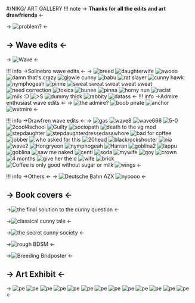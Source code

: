 #/NIKG/ ART GALLERY
!!! note
    -> **Thanks for all the edits and art drawfriends** <-

-> ![problem?](https://imgur.com/Ros04m1.gif) <-

## -> Wave edits <-

-> ![Wave](https://imgur.com/3hzv3JC.png) <-

!!! info
    ->Solinebro wave edits <-
->  ![breed](https://imgur.com/ETIAJnX.png) ![daughterwife](https://i.imgur.com/WZ5vgF4.png) ![awooo](https://imgur.com/ncQCZKv.png) ![damn that's crazy](https://imgur.com/o8MZ97W.png) ![glowie cunny](https://imgur.com/nVa9fIj.png) ![babu](https://imgur.com/erBvvZW.png) ![rat slayer](https://imgur.com/pnbk9x2.png) ![cunny hawk](https://imgur.com/6NSHisK.png) ![nymphogeah](https://imgur.com/kOPONcw.png) ![pinne](https://i.imgur.com/VtOLEPl.png) ![sweat sweat sweat sweat sweat](https://imgur.com/h473YE5.png) ![need correction](https://i.imgur.com/RPpYCud.png) ![toxica](https://i.imgur.com/Ry3W4XD.png)  ![bunee](https://imgur.com/XVKiOlz.png) ![pinna](https://imgur.com/h5yyU70.png) ![horny nun](https://imgur.com/C5fHtzV.png) ![racist](https://i.imgur.com/hyScDCC.png) ![milk :D](https://i.imgur.com/BuZXLyP.png) ![>S](https://i.imgur.com/7A72jcz.png) ![dummy thick](https://imgur.com/LdF5wno.png) ![rabbity](https://imgur.com/VOTCR69.png) ![datass](https://i.imgur.com/KG51MUA.png)  <-
!!! info
    ->Admire enthusiast wave edits <-
-> ![the admire?](https://i.imgur.com/d3wO3BN.png) ![boob pirate](https://i.imgur.com/8nCwRZ5.png) ![anchor](https://i.imgur.com/h1ydSzt.png) ![wetmire](https://i.imgur.com/L54B39Q.png)  <-

!!! info
    ->Drawfren wave edits <-
-> ![gas](https://i.imgur.com/ekBX0tf.png) ![wave8](https://imgur.com/t0yJwHu.png) ![wave666](https://imgur.com/Pv1ldU0.png)  ![5-0](https://imgur.com/cH31Tiz.png) ![2cool4school](https://imgur.com/4xJvgAh.png)  ![Guilty](https://imgur.com/g1AB7mt.png) ![sociopath](https://imgur.com/X0enIz3.png) ![death to the vg mod](https://imgur.com/6WjubMz.png)  ![stepdaughter](https://imgur.com/ekV0bV7.png) ![stepdaughterdressedasawhore](https://i.imgur.com/JGKOv4u.png) ![bad for coffee](https://imgur.com/htvjGfC.png) ![jobber](https://imgur.com/c9tc6cr.png) ![who asked for this](https://imgur.com/FdikSTf.png) ![20head](https://imgur.com/fhxUs2V.png) ![blackrockshooter](https://imgur.com/4DllRHa.png)  ![nia](https://imgur.com/Pz41350.png) ![wave2](https://imgur.com/I3Ff120.png) ![Hongryeon](https://imgur.com/ffdbipL.png) ![nymphogeah](https://imgur.com/qwxxcn7.png) ![Harran](https://imgur.com/nMzvbk7.png) ![goblina2](https://imgur.com/jKjso13.png) ![lappu](https://imgur.com/0OtowoN.png) ![goblina](https://imgur.com/Gg3D8sb.png) ![saw me naked](https://imgur.com/YvYi4eK.png)  ![centi](https://imgur.com/jzqzwB6.png)  ![soda](https://imgur.com/fHF3xLa.png) ![mywife](https://imgur.com/qoyqM2m.png) ![goy](https://imgur.com/J2sQhvr.png) ![crown](https://imgur.com/FLWvYeY.png) ![4 months](https://imgur.com/CEEPKXm.png) ![give her the d](https://imgur.com/VktQBEa.png) ![wife](https://imgur.com/y1qL9qA.png) ![brick](https://imgur.com/HYv4PWp.png) ![Coffee is only good without sugar or milk](https://imgur.com/42Ol26i.png) ![wings](https://imgur.com/LtkG3EJ.png) <-

!!! info
    ->Others <-
-> ![Deutsche Bahn AZX](https://imgur.com/Xc6UQAm.png) ![nyoooo](https://imgur.com/sFOjWsD.png) <-
     
## -> Book covers <-
->![the final solution to the cunny question](https://i.imgur.com/aFDtY1l.png) <-

->![classical cunny tale](https://i.imgur.com/XRQAQcN.png) <-

->![the secret cunny society](https://i.imgur.com/hChcjIJ.png) <-

->![rough BDSM](https://i.imgur.com/WHEVBPp.png) <-

->![Breeding Bridposter](https://i.imgur.com/sClSciH.png) <-

## -> Art Exhibit  <-
-> ![pe](https://imgur.com/mcs4Ao0.jpg) 
 ![pe](https://imgur.com/IvMKVIG.jpg) 
 ![pe](https://imgur.com/0MeXHSg.jpg) 
 ![pe](https://imgur.com/1BMjKpR.jpg) 
 ![pe](https://imgur.com/zqBgu5v.jpg) 
 ![pe](https://imgur.com/fRVtU5J.jpg) 
 ![pe](https://imgur.com/oJZwtv3.jpg) 
 ![pe](https://imgur.com/5VJK7i5.png) 
 ![pe](https://i.imgur.com/zlkt8d1.png) 
 ![pe](https://i.imgur.com/zbP7pq1.jpg) 
 ![pe](https://imgur.com/ZMdWizG.jpg) 
 ![pe](https://imgur.com/jqFiQuu.jpg)
![pe](https://imgur.com/0lojTKB.png) <-